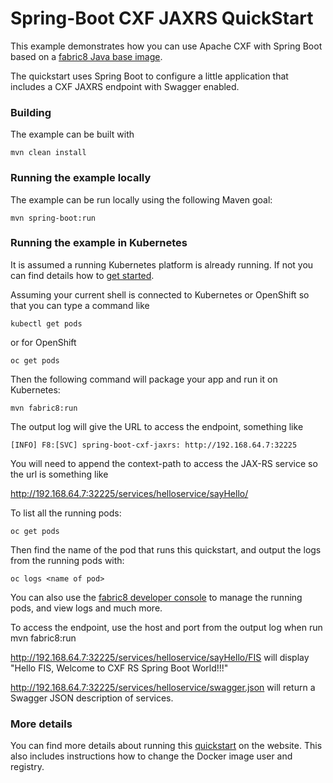 # Spring-Boot CXF JAXRS QuickStart

This example demonstrates how you can use Apache CXF with Spring Boot
based on a [fabric8 Java base image](https://github.com/fabric8io/base-images#java-base-images).

The quickstart uses Spring Boot to configure a little application that includes a CXF JAXRS endpoint with Swagger enabled.


### Building

The example can be built with

    mvn clean install


### Running the example locally

The example can be run locally using the following Maven goal:

    mvn spring-boot:run


### Running the example in Kubernetes

It is assumed a running Kubernetes platform is already running. If not you can find details how to [get started](http://fabric8.io/guide/getStarted/index.html).

Assuming your current shell is connected to Kubernetes or OpenShift so that you can type a command like

```
kubectl get pods
```

or for OpenShift

```
oc get pods
```

Then the following command will package your app and run it on Kubernetes:

```
mvn fabric8:run
```
The output log will give the URL to access the endpoint, something like
```
[INFO] F8:[SVC] spring-boot-cxf-jaxrs: http://192.168.64.7:32225
```

You will need to append the context-path to access the JAX-RS service so the url is something like

http://192.168.64.7:32225/services/helloservice/sayHello/

To list all the running pods:

    oc get pods

Then find the name of the pod that runs this quickstart, and output the logs from the running pods with:

    oc logs <name of pod>

You can also use the [fabric8 developer console](http://fabric8.io/guide/console.html) to manage the running pods, and view logs and much more.

To access the endpoint, use the host and port from the output log when run mvn fabric8:run

http://192.168.64.7:32225/services/helloservice/sayHello/FIS
will display "Hello FIS, Welcome to CXF RS Spring Boot World!!!"


http://192.168.64.7:32225/services/helloservice/swagger.json will return a Swagger JSON
description of services.


### More details

You can find more details about running this [quickstart](http://fabric8.io/guide/quickstarts/running.html) on the website. This also includes instructions how to change the Docker image user and registry.

